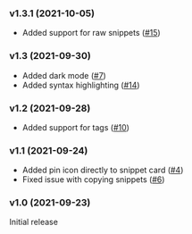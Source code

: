 ### v1.3.1 (2021-10-05)
- Added support for raw snippets ([#15](https://github.com/pawelmalak/snippet-box/issues/15))

### v1.3 (2021-09-30)
- Added dark mode ([#7](https://github.com/pawelmalak/snippet-box/issues/7))
- Added syntax highlighting ([#14](https://github.com/pawelmalak/snippet-box/issues/14))

### v1.2 (2021-09-28)
- Added support for tags ([#10](https://github.com/pawelmalak/snippet-box/issues/10))

### v1.1 (2021-09-24)
- Added pin icon directly to snippet card ([#4](https://github.com/pawelmalak/snippet-box/issues/4))
- Fixed issue with copying snippets ([#6](https://github.com/pawelmalak/snippet-box/issues/6))

### v1.0 (2021-09-23)
Initial release